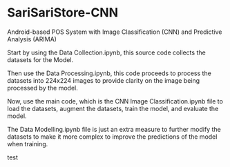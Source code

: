 # SariSariStore-CNN
Android-based POS System with Image Classification (CNN) and Predictive Analysis (ARIMA)

Start by using the Data Collection.ipynb, this source code collects the datasets for the Model. 

Then use the Data Processing.ipynb, this code proceeds to process the datasets into 224x224 images to provide clarity on the image being processed by the model.

Now, use the main code, which is the CNN Image Classification.ipynb file to load the datasets, augment the datasets, train the model, and evaluate the model.

The Data Modelling.ipynb file is just an extra measure to further modify the datasets to make it more complex to improve the predictions of the model when training.

test